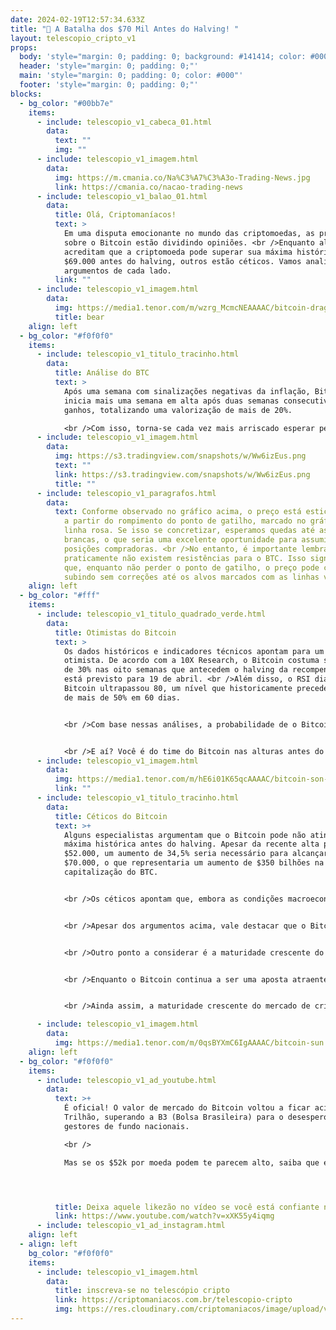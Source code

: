 ```yaml
---
date: 2024-02-19T12:57:34.633Z
title: "🥷 A Batalha dos $70 Mil Antes do Halving! "
layout: telescopio_cripto_v1
props:
  body: 'style="margin: 0; padding: 0; background: #141414; color: #000"'
  header: 'style="margin: 0; padding: 0;"'
  main: 'style="margin: 0; padding: 0; color: #000"'
  footer: 'style="margin: 0; padding: 0;"'
blocks:
  - bg_color: "#00bb7e"
    items:
      - include: telescopio_v1_cabeca_01.html
        data:
          text: ""
          img: ""
      - include: telescopio_v1_imagem.html
        data:
          img: https://m.cmania.co/Na%C3%A7%C3%A3o-Trading-News.jpg
          link: https://cmania.co/nacao-trading-news
      - include: telescopio_v1_balao_01.html
        data:
          title: Olá, Criptomaníacos!
          text: >
            Em uma disputa emocionante no mundo das criptomoedas, as previsões
            sobre o Bitcoin estão dividindo opiniões. <br />Enquanto alguns
            acreditam que a criptomoeda pode superar sua máxima histórica de
            $69.000 antes do halving, outros estão céticos. Vamos analisar os
            argumentos de cada lado.
          link: ""
      - include: telescopio_v1_imagem.html
        data:
          img: https://media1.tenor.com/m/wzrg_McmcNEAAAAC/bitcoin-dragon-ball.gif
          title: bear
    align: left
  - bg_color: "#f0f0f0"
    items:
      - include: telescopio_v1_titulo_tracinho.html
        data:
          title: Análise do BTC
          text: >
            Após uma semana com sinalizações negativas da inflação, Bitcoin
            inicia mais uma semana em alta após duas semanas consecutivas de
            ganhos, totalizando uma valorização de mais de 20%.

            <br />Com isso, torna-se cada vez mais arriscado esperar pela continuação da alta. No entanto, não se deve operar contra a tendência, o que deixa um cenário interessante apenas para quem está posicionado. <br />Abrir posições neste momento pode não ser tão atrativo, pois mesmo que o preço continue subindo, correções podem ocorrer.
      - include: telescopio_v1_imagem.html
        data:
          img: https://s3.tradingview.com/snapshots/w/Ww6izEus.png
          text: ""
          link: https://s3.tradingview.com/snapshots/w/Ww6izEus.png
          title: ""
      - include: telescopio_v1_paragrafos.html
        data:
          text: Conforme observado no gráfico acima, o preço está esticado e pode corrigir
            a partir do rompimento do ponto de gatilho, marcado no gráfico com a
            linha rosa. Se isso se concretizar, esperamos quedas até as linhas
            brancas, o que seria uma excelente oportunidade para assumir novas
            posições compradoras. <br />No entanto, é importante lembrar que
            praticamente não existem resistências para o BTC. Isso significa
            que, enquanto não perder o ponto de gatilho, o preço pode continuar
            subindo sem correções até os alvos marcados com as linhas verdes.
    align: left
  - bg_color: "#fff"
    items:
      - include: telescopio_v1_titulo_quadrado_verde.html
        data:
          title: Otimistas do Bitcoin
          text: >
            Os dados históricos e indicadores técnicos apontam para um cenário
            otimista. De acordo com a 10X Research, o Bitcoin costuma subir mais
            de 30% nas oito semanas que antecedem o halving da recompensa, que
            está previsto para 19 de abril. <br />Além disso, o RSI diário do
            Bitcoin ultrapassou 80, um nível que historicamente precedeu ganhos
            de mais de 50% em 60 dias.


            <br />Com base nessas análises, a probabilidade de o Bitcoin atingir os $70.000 até o final de abril é de cerca de 20%, como chegamos a comentar na nossa última edição. <br />Os investidores estão otimistas devido aos fortes fluxos para os ETFs spot baseados nos EUA, que permitem exposição à criptomoeda sem a necessidade de comprar e armazenar moedas físicas.


            <br />E aí? Você é do time do Bitcoin nas alturas antes do halving ou tá no time do “espera um pouco mais”?
      - include: telescopio_v1_imagem.html
        data:
          img: https://media1.tenor.com/m/hE6i01K65qcAAAAC/bitcoin-son-goku.gif
          link: ""
      - include: telescopio_v1_titulo_tracinho.html
        data:
          title: Céticos do Bitcoin
          text: >+
            Alguns especialistas argumentam que o Bitcoin pode não atingir sua
            máxima histórica antes do halving. Apesar da recente alta para
            $52.000, um aumento de 34,5% seria necessário para alcançar os
            $70.000, o que representaria um aumento de $350 bilhões na
            capitalização do BTC.


            <br />Os céticos apontam que, embora as condições macroeconômicas sejam favoráveis, com os ETFs de Bitcoin spot já aprovados nos EUA, a inflação moderada e a expectativa de crescimento dos lucros das empresas do S&P 500, os investidores têm pouco incentivo para buscar ativos alternativos.


            <br />Apesar dos argumentos acima, vale destacar que o Bitcoin já enfrentou momentos semelhantes no passado. Em novembro de 2021, a criptomoeda atingiu sua máxima histórica, impulsionada por taxas de juros baixas e uma inflação em alta nos EUA. <br />No entanto, as condições atuais são diferentes, com a inflação moderada e os investidores do mercado de ações mais confiantes.


            <br />Outro ponto a considerar é a maturidade crescente do mercado de criptomoedas. Desde o lançamento dos ETFs de Bitcoin spot nos EUA em janeiro, o mercado de criptomoedas tem visto um aumento significativo na adoção institucional e na liquidez. Isso sugere que o Bitcoin pode estar em um caminho de crescimento sustentável, independentemente do resultado imediato antes do halving.


            <br />Enquanto o Bitcoin continua a ser uma aposta atraente para muitos investidores, a batalha dos $70.000 antes do halving permanece incerta. 


            <br />Ainda assim, a maturidade crescente do mercado de criptomoedas e a crescente adoção institucional sugerem que, a longo prazo, o Bitcoin pode continuar a subir, trazendo esperança para os entusiastas da criptomoeda. <br />Acompanhe de perto, pois o futuro do Bitcoin está repleto de possibilidades emocionantes! 🌟🔮

      - include: telescopio_v1_imagem.html
        data:
          img: https://media1.tenor.com/m/0qsBYXmC6IgAAAAC/bitcoin-sun.gif
    align: left
  - bg_color: "#f0f0f0"
    items:
      - include: telescopio_v1_ad_youtube.html
        data:
          text: >+
            É oficial! O valor de mercado do Bitcoin voltou a ficar acima de $1
            Trilhão, superando a B3 (Bolsa Brasileira) para o desespero dos
            gestores de fundo nacionais.

            <br />

            Mas se os $52k por moeda podem te parecem alto, saiba que estamos somente no início de um longo ciclo que trará retorno exponencial. 




          title: Deixa aquele likezão no vídeo se você está confiante no BTC!
          link: https://www.youtube.com/watch?v=xXK55y4iqmg
      - include: telescopio_v1_ad_instagram.html
    align: left
  - align: left
    bg_color: "#f0f0f0"
    items:
      - include: telescopio_v1_imagem.html
        data:
          title: inscreva-se no telescópio cripto
          link: https://criptomaniacos.com.br/telescopio-cripto
          img: https://res.cloudinary.com/criptomaniacos/image/upload/v1662133224/telescopio/inscreva-se-telescopio.png
---
```

